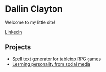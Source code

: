 # Dallin Clayton

Welcome to my little site!

[LinkedIn](www.linkedin.com/in/dallinclayton)

## Projects
* [Spell text generator for tabletop RPG games](https://colab.research.google.com/drive/1oJ3ME3o4phOEojVfC5ww6U33CukYLKsh?usp=sharing)
* [Learning personality from social media](https://github.com/MangoMoe/learn_personality_from_social_media)
